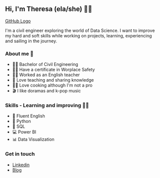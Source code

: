 ## Hi, I'm Theresa (ela/she) 👋🙂

[GitHub Logo](GitHub3.jpg)

I'm a civil engineer exploring the world of Data Science. I want to improve my hard and soft skills while working on projects, learning, experiencing and sailing in the journey.

### About me 👩

- 👩‍🎓 Bachelor of Civil Engineering
- 👷‍♀️ Have a certificate in Worplace Safety
- 👩‍🏫 Worked as an English teacher
- 💖 Love teaching and sharing knowledge
- 👩‍🍳 Love cooking although I'm not a pro
- 🎬 I like doramas and k-pop music

### Skills - Learning and improving 👩‍💻

- 🗽 Fluent English
- 🐍 Python
- 📑 SQL
- 💻 Power BI
- 📊 Data Visualization

### Get in touch 

- [Linkedin](https://www.linkedin.com/in/theresarocha/)
- [Blog](https://theresarocha.medium.com/)
